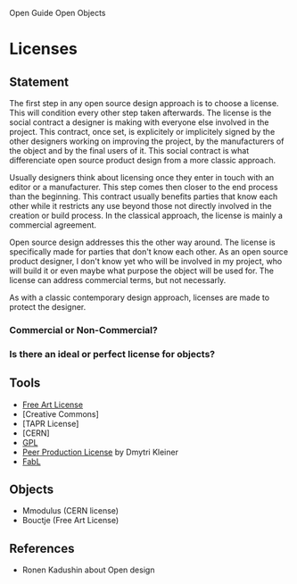 Open Guide Open Objects

Licenses
=======

Statement
---------------

The first step in any open source design approach is to choose a license. This will condition every other step taken afterwards. The license is the social contract a designer is making with everyone else involved in the project. This contract, once set, is explicitely or implicitely signed by the other designers working on improving the project, by the manufacturers of the object and by the final users of it. This social contract is what differenciate open source product design from a more classic approach.

Usually designers think about licensing once they enter in touch with an editor or a manufacturer. This step comes then closer to the end process than the beginning. This contract usually benefits parties that know each other while it restricts any use beyond those not directly involved in the creation or build process. In the classical approach, the license is mainly a commercial agreement. 

Open source design addresses this the other way around. The license is specifically made for parties that don't know each other. As an open source product designer, I don't know yet who will be involved in my project, who will build it or even maybe what purpose the object will be used for. The license can address commercial terms, but not necessarly.

As with a classic contemporary design approach, licenses are made to protect the designer. 

### Commercial or Non-Commercial?

### Is there an ideal or perfect license for objects?

Tools
-------

- [Free Art License](http://artlibre.org/licence/lal/en/ )
- [Creative Commons]
- [TAPR License]
- [CERN]
- [GPL]( )
- [Peer Production License](http://p2pfoundation.net/Peer_Production_License ) by Dmytri Kleiner
- [FabL](https://lite6.framapad.org/p/FABL-0.1-incub-COMMENTAIRES )

Objects
-----------

- Mmodulus (CERN license)
- Bouctje (Free Art License)


References
----------------

 - Ronen Kadushin about Open design


